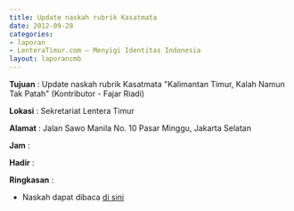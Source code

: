 ```yaml
---
title: Update naskah rubrik Kasatmata
date: 2012-09-28
categories:
- laporan
- LenteraTimur.com – Menyigi Identitas Indonesia
layout: laporancmb
---
```



**Tujuan** : Update naskah rubrik Kasatmata "Kalimantan Timur, Kalah Namun Tak Patah" (Kontributor - Fajar Riadi)

**Lokasi** : Sekretariat Lentera Timur 

**Alamat** : Jalan Sawo Manila No. 10 Pasar Minggu, Jakarta Selatan

**Jam** : 

**Hadir** :  


**Ringkasan** : 
* Naskah dapat dibaca [di sini](http://www.lenteratimur.com/2012/09/kalimantan-timur-kalah-namun-tak-patah/)
